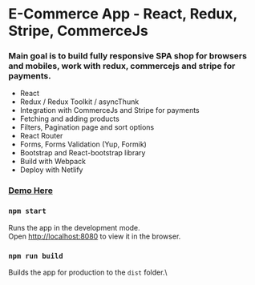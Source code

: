 # E-Commerce App - React, Redux, Stripe, CommerceJs

### Main goal is to build fully responsive SPA shop for browsers and mobiles, work with redux, commercejs and stripe for payments.

* React
* Redux / Redux Toolkit / asyncThunk
* Integration with CommerceJs and Stripe for payments
* Fetching and adding products
* Filters, Pagination page and sort options
* React Router
* Forms, Forms Validation (Yup, Formik)
* Bootstrap and React-bootstrap library
* Build with Webpack
* Deploy with Netlify


### [Demo Here](https://synthmaster.netlify.app/)


### `npm start`

Runs the app in the development mode.\
Open [http://localhost:8080](http://localhost:8080) to view it in the browser.

### `npm run build`

Builds the app for production to the `dist` folder.\
